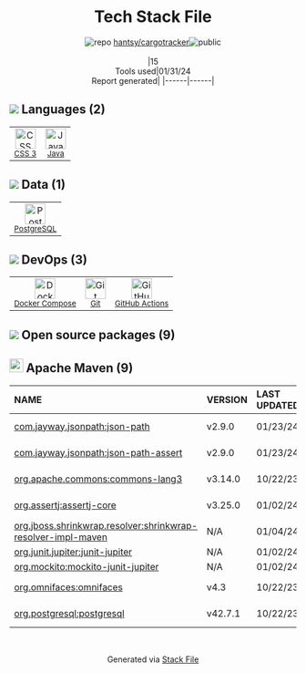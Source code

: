 <!--
&lt;--- Readme.md Snippet without images Start ---&gt;
## Tech Stack
hantsy/cargotracker is built on the following main stack:

- [Java](https://www.java.com) – Languages
- [PostgreSQL](http://www.postgresql.org/) – Databases
- [Docker Compose](https://github.com/docker/compose) – Container Tools
- [GitHub Actions](https://github.com/features/actions) – Continuous Integration

Full tech stack [here](/techstack.md)

&lt;--- Readme.md Snippet without images End ---&gt;

&lt;--- Readme.md Snippet with images Start ---&gt;
## Tech Stack
hantsy/cargotracker is built on the following main stack:

- <img width='25' height='25' src='https://img.stackshare.io/service/995/K85ZWV2F.png' alt='Java'/> [Java](https://www.java.com) – Languages
- <img width='25' height='25' src='https://img.stackshare.io/service/1028/ASOhU5xJ.png' alt='PostgreSQL'/> [PostgreSQL](http://www.postgresql.org/) – Databases
- <img width='25' height='25' src='https://img.stackshare.io/service/3136/docker-compose.png' alt='Docker Compose'/> [Docker Compose](https://github.com/docker/compose) – Container Tools
- <img width='25' height='25' src='https://img.stackshare.io/service/11563/actions.png' alt='GitHub Actions'/> [GitHub Actions](https://github.com/features/actions) – Continuous Integration

Full tech stack [here](/techstack.md)

&lt;--- Readme.md Snippet with images End ---&gt;
-->
<div align="center">

# Tech Stack File
![](https://img.stackshare.io/repo.svg "repo") [hantsy/cargotracker](https://github.com/hantsy/cargotracker)![](https://img.stackshare.io/public_badge.svg "public")
<br/><br/>
|15<br/>Tools used|01/31/24 <br/>Report generated|
|------|------|
</div>

## <img src='https://img.stackshare.io/languages.svg'/> Languages (2)
<table><tr>
  <td align='center'>
  <img width='36' height='36' src='https://img.stackshare.io/service/6727/css.png' alt='CSS 3'>
  <br>
  <sub><a href="https://developer.mozilla.org/en-US/docs/Web/CSS/CSS3">CSS 3</a></sub>
  <br>
  <sub></sub>
</td>

<td align='center'>
  <img width='36' height='36' src='https://img.stackshare.io/service/995/K85ZWV2F.png' alt='Java'>
  <br>
  <sub><a href="https://www.java.com">Java</a></sub>
  <br>
  <sub></sub>
</td>

</tr>
</table>

## <img src='https://img.stackshare.io/databases.svg'/> Data (1)
<table><tr>
  <td align='center'>
  <img width='36' height='36' src='https://img.stackshare.io/service/1028/ASOhU5xJ.png' alt='PostgreSQL'>
  <br>
  <sub><a href="http://www.postgresql.org/">PostgreSQL</a></sub>
  <br>
  <sub></sub>
</td>

</tr>
</table>

## <img src='https://img.stackshare.io/devops.svg'/> DevOps (3)
<table><tr>
  <td align='center'>
  <img width='36' height='36' src='https://img.stackshare.io/service/3136/docker-compose.png' alt='Docker Compose'>
  <br>
  <sub><a href="https://github.com/docker/compose">Docker Compose</a></sub>
  <br>
  <sub></sub>
</td>

<td align='center'>
  <img width='36' height='36' src='https://img.stackshare.io/service/1046/git.png' alt='Git'>
  <br>
  <sub><a href="http://git-scm.com/">Git</a></sub>
  <br>
  <sub></sub>
</td>

<td align='center'>
  <img width='36' height='36' src='https://img.stackshare.io/service/11563/actions.png' alt='GitHub Actions'>
  <br>
  <sub><a href="https://github.com/features/actions">GitHub Actions</a></sub>
  <br>
  <sub></sub>
</td>

</tr>
</table>


## <img src='https://img.stackshare.io/group.svg' /> Open source packages (9)</h2>

## <img width='24' height='24' src='https://img.stackshare.io/package_manager/977/default_9833f2ef0bbc2a946b4cc5e9307264033361076b.png'/> Apache Maven (9)

|NAME|VERSION|LAST UPDATED|LAST UPDATED BY|LICENSE|VULNERABILITIES|
|:------|:------|:------|:------|:------|:------|
|[com.jayway.jsonpath:json-path](https://github.com/jayway/JsonPath)|v2.9.0|01/23/24|dependabot[bot] |Apache-2.0|N/A|
|[com.jayway.jsonpath:json-path-assert](http://code.google.com/p/json-path/)|v2.9.0|01/23/24|dependabot[bot] |Apache-2.0|N/A|
|[org.apache.commons:commons-lang3](http://commons.apache.org/proper/commons-lang/)|v3.14.0|10/22/23|Hantsy Bai |Apache-2.0|N/A|
|[org.assertj:assertj-core](http://assertj.org)|v3.25.0|01/02/24|dependabot[bot] |Apache-2.0|N/A|
|[org.jboss.shrinkwrap.resolver:shrinkwrap-resolver-impl-maven](http://arquillian.org/modules/resolver-shrinkwrap/)|N/A|01/04/24|dependabot[bot] |Apache-2.0|N/A|
|[org.junit.jupiter:junit-jupiter](https://junit.org/junit5/)|N/A|01/02/24|dependabot[bot] |EPL-2.0|N/A|
|[org.mockito:mockito-junit-jupiter](https://github.com/mockito/mockito)|N/A|01/02/24|dependabot[bot] |MIT|N/A|
|[org.omnifaces:omnifaces](http://code.google.com/p/omnifaces)|v4.3|10/22/23|Hantsy Bai |Apache-2.0|N/A|
|[org.postgresql:postgresql](http://jdbc.postgresql.org)|v42.7.1|10/22/23|Hantsy Bai |BSD-2-Clause|N/A|

<br/>
<div align='center'>

Generated via [Stack File](https://github.com/marketplace/stack-file)
